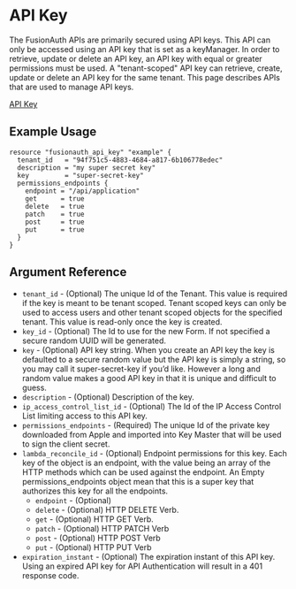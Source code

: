 # API Key

The FusionAuth APIs are primarily secured using API keys. This API can only be accessed using an API key that is set as a keyManager. In order to retrieve, update or delete an API key, an API key with equal or greater permissions must be used. A "tenant-scoped" API key can retrieve, create, update or delete an API key for the same tenant. This page describes APIs that are used to manage API keys.

[API Key](https://fusionauth.io/docs/v1/tech/apis/api-keys/)

## Example Usage

```hcl
resource "fusionauth_api_key" "example" {
  tenant_id   = "94f751c5-4883-4684-a817-6b106778edec"
  description = "my super secret key"
  key         = "super-secret-key"
  permissions_endpoints {
    endpoint = "/api/application"
    get      = true
    delete   = true
    patch    = true
    post     = true
    put      = true
  }
}
```

## Argument Reference

* `tenant_id` - (Optional) The unique Id of the Tenant. This value is required if the key is meant to be tenant scoped. Tenant scoped keys can only be used to access users and other tenant scoped objects for the specified tenant. This value is read-only once the key is created.
* `key_id` - (Optional) The Id to use for the new Form. If not specified a secure random UUID will be generated.
* `key` - (Optional) API key string. When you create an API key the key is defaulted to a secure random value but the API key is simply a string, so you may call it super-secret-key if you’d like. However a long and random value makes a good API key in that it is unique and difficult to guess.
* `description` - (Optional) Description of the key.
* `ip_access_control_list_id` - (Optional) The Id of the IP Access Control List limiting access to this API key.
* `permissions_endpoints` - (Required) The unique Id of the private key downloaded from Apple and imported into Key Master that will be used to sign the client secret.
* `lambda_reconcile_id` - (Optional) Endpoint permissions for this key. Each key of the object is an endpoint, with the value being an array of the HTTP methods which can be used against the endpoint. An Empty permissions_endpoints object mean that this is a super key that authorizes this key for all the endpoints.
  * `endpoint` - (Optional)
  * `delete` - (Optional) HTTP DELETE Verb.
  * `get` - (Optional) HTTP GET Verb.
  * `patch` - (Optional) HTTP PATCH Verb
  * `post` - (Optional) HTTP POST Verb
  * `put` - (Optional) HTTP PUT Verb
* `expiration_instant` - (Optional) The expiration instant of this API key. Using an expired API key for API Authentication will result in a 401 response code.
